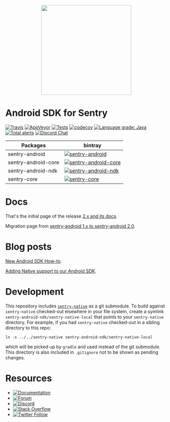 <p align="center">
  <a href="https://sentry.io" target="_blank" align="center">
    <img src="https://sentry-brand.storage.googleapis.com/sentry-logo-black.png" width="280">
  </a>
  <br />
</p>

Android SDK for Sentry
===========
[![Travis](https://travis-ci.com/getsentry/sentry-android.svg?branch=master)](https://travis-ci.com/getsentry/sentry-android)
[![AppVeyor](https://ci.appveyor.com/api/projects/status/kr49snupeb1dsgwa/branch/master?svg=true)](https://ci.appveyor.com/project/sentry/sentry-android/branch/master)
[![Tests](https://img.shields.io/appveyor/tests/sentry/sentry-android/master?compact_message)](https://ci.appveyor.com/project/sentry/sentry-android/branch/master/tests)
[![codecov](https://codecov.io/gh/getsentry/sentry-android/branch/master/graph/badge.svg)](https://codecov.io/gh/getsentry/sentry-android)
[![Language grade: Java](https://img.shields.io/lgtm/grade/java/g/getsentry/sentry-android.svg?logo=lgtm&logoWidth=18)](https://lgtm.com/projects/g/getsentry/sentry-android/context:java)
[![Total alerts](https://img.shields.io/lgtm/alerts/g/getsentry/sentry-android.svg?logo=lgtm&logoWidth=18)](https://lgtm.com/projects/g/getsentry/sentry-android/alerts/)
[![Discord Chat](https://img.shields.io/discord/621778831602221064.svg)](https://discord.gg/Ww9hbqr)  

|      Packages          | bintray |
| ---------------------- | ------- |
| sentry-android | [![sentry-android](https://img.shields.io/bintray/v/getsentry/sentry-android/io.sentry:sentry-android)](https://bintray.com/getsentry/sentry-android/io.sentry:sentry-android?tab=overview) |
| sentry-android-core | [![sentry-android-core](https://img.shields.io/bintray/v/getsentry/sentry-android/io.sentry:sentry-android-core)](https://bintray.com/getsentry/sentry-android/io.sentry:sentry-android-core?tab=overview) |
| sentry-android-ndk | [![sentry-android-ndk](https://img.shields.io/bintray/v/getsentry/sentry-android/io.sentry:sentry-android-ndk)](https://bintray.com/getsentry/sentry-android/io.sentry:sentry-android-ndk?tab=overview) |
| sentry-core | [![sentry-core](https://img.shields.io/bintray/v/getsentry/sentry-android/io.sentry:sentry-core)](https://bintray.com/getsentry/sentry-android/io.sentry:sentry-core?tab=overview) |

# Docs

That's the initial page of the release [2.x and its docs](https://docs.sentry.io/platforms/android).

Migration page from [sentry-android 1.x to sentry-android 2.0](https://docs.sentry.io/platforms/android/migrate).

# Blog posts

[New Android SDK How-to](https://blog.sentry.io/2019/12/10/new-android-sdk-how-to).

[Adding Native support to our Android SDK](https://blog.sentry.io/2019/11/25/adding-native-support-to-our-android-sdk).

# Development

This repository includes [`sentry-native`](https://github.com/getsentry/sentry-native/) as a git submodule.
To build against `sentry-native` checked-out elsewhere in your file system, create a symlink `sentry-android-ndk/sentry-native-local` that points to your `sentry-native` directory.
For example, if you had `sentry-native` checked-out in a sibling directory to this repo:

`ln -s ../../sentry-native sentry-android-ndk/sentry-native-local`

which will be picked up by `gradle` and used instead of the git submodule.
This directory is also included in `.gitignore` not to be shown as pending changes.

# Resources

* [![Documentation](https://img.shields.io/badge/documentation-sentry.io-green.svg)](https://docs.sentry.io/platforms/android/)
* [![Forum](https://img.shields.io/badge/forum-sentry-green.svg)](https://forum.sentry.io/c/sdks)
* [![Discord](https://img.shields.io/discord/621778831602221064)](https://discord.gg/Ww9hbqr)
* [![Stack Overflow](https://img.shields.io/badge/stack%20overflow-sentry-green.svg)](http://stackoverflow.com/questions/tagged/sentry)
* [![Twitter Follow](https://img.shields.io/twitter/follow/getsentry?label=getsentry&style=social)](https://twitter.com/intent/follow?screen_name=getsentry)
